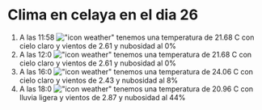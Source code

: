 # Clima en celaya en el dia 26

1. A las 11:58 !["icon weather"](http://openweathermap.org/img/w/01d.png) tenemos una temperatura de 21.68 C con cielo claro y  vientos de 2.61 y nubosidad al 0%
1. A las 12:0 !["icon weather"](http://openweathermap.org/img/w/01d.png) tenemos una temperatura de 21.68 C con cielo claro y  vientos de 2.61 y nubosidad al 0%
1. A las 16:0 !["icon weather"](http://openweathermap.org/img/w/02d.png) tenemos una temperatura de 24.06 C con cielo claro y  vientos de 2.43 y nubosidad al 8%
1. A las 18:0 !["icon weather"](http://openweathermap.org/img/w/10d.png) tenemos una temperatura de 20.96 C con lluvia ligera y  vientos de 2.87 y nubosidad al 44%
